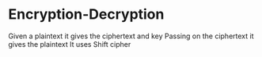 # Encryption-Decryption
Given a plaintext it gives the ciphertext and key
Passing on the ciphertext it gives the plaintext
It uses Shift cipher
